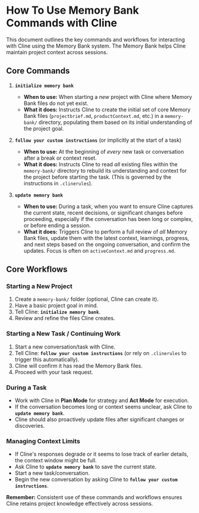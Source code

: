 # How To Use Memory Bank Commands with Cline

This document outlines the key commands and workflows for interacting with Cline using the Memory Bank system. The Memory Bank helps Cline maintain project context across sessions.

## Core Commands

1.  **`initialize memory bank`**
    *   **When to use:** When starting a *new* project with Cline where Memory Bank files do not yet exist.
    *   **What it does:** Instructs Cline to create the initial set of core Memory Bank files (`projectbrief.md`, `productContext.md`, etc.) in a `memory-bank/` directory, populating them based on its initial understanding of the project goal.

2.  **`follow your custom instructions`** (or implicitly at the start of a task)
    *   **When to use:** At the beginning of *every* new task or conversation after a break or context reset.
    *   **What it does:** Instructs Cline to read *all* existing files within the `memory-bank/` directory to rebuild its understanding and context for the project before starting the task. (This is governed by the instructions in `.clinerules`).

3.  **`update memory bank`**
    *   **When to use:** During a task, when you want to ensure Cline captures the current state, recent decisions, or significant changes before proceeding, especially if the conversation has been long or complex, or before ending a session.
    *   **What it does:** Triggers Cline to perform a full review of *all* Memory Bank files, update them with the latest context, learnings, progress, and next steps based on the ongoing conversation, and confirm the updates. Focus is often on `activeContext.md` and `progress.md`.

## Core Workflows

### Starting a New Project

1.  Create a `memory-bank/` folder (optional, Cline can create it).
2.  Have a basic project goal in mind.
3.  Tell Cline: **`initialize memory bank`**.
4.  Review and refine the files Cline creates.

### Starting a New Task / Continuing Work

1.  Start a new conversation/task with Cline.
2.  Tell Cline: **`follow your custom instructions`** (or rely on `.clinerules` to trigger this automatically).
3.  Cline will confirm it has read the Memory Bank files.
4.  Proceed with your task request.

### During a Task

-   Work with Cline in **Plan Mode** for strategy and **Act Mode** for execution.
-   If the conversation becomes long or context seems unclear, ask Cline to **`update memory bank`**.
-   Cline should also proactively update files after significant changes or discoveries.

### Managing Context Limits

-   If Cline's responses degrade or it seems to lose track of earlier details, the context window might be full.
-   Ask Cline to **`update memory bank`** to save the current state.
-   Start a new task/conversation.
-   Begin the new conversation by asking Cline to **`follow your custom instructions`**.

**Remember:** Consistent use of these commands and workflows ensures Cline retains project knowledge effectively across sessions.
